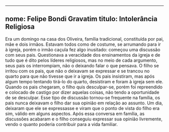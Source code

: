 
---

nome: Felipe Bondi Gravatim
titulo: Intolerância Religiosa
---

Era um domingo na casa dos Oliveira, família tradicional, constituída por pai, mãe e dois irmãos. Estavam todos como de costume, se arrumando para ir à igreja, porém o irmão caçula fez algo inusitado: começou uma discussão com seus pais. Questionava a veracidade dos ensinamentos da igreja e de tudo que é dito pelos líderes religiosos, mas no meio de cada argumento, seus pais os interrompiam, não o deixando falar o que pensava. 
O filho se irritou com os pais, que não o deixavam se expressar e se trancou no quarto para que não tivesse que ir a igreja. Os pais insistiram, mas após algum tempo tentando tirá-lo do quarto, desistiram e foram à igreja sem ele. 
Quando os pais chegaram, o filho quis desculpar-se, porém foi repreendido e colocado de castigo por dizer aquelas coisas, não tendo a oportunidade de se desculpar. 
Esse tipo de discussão tornou-se frequente na família, os pais nunca deixavam o filho dar sua opinião em relação ao assunto. 
Um dia, deixaram que ele se expressasse e viram que o ponto de vista do filho era sim, válido em alguns aspectos. Após essa conversa em família, as discussões acabaram e o filho conseguiu expressar sua opinião livremente, vendo o quanto poderia contribuir para a vida familiar. 
